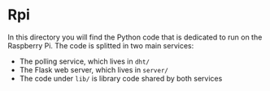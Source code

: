 # Rpi

In this directory you will find the Python code that is dedicated to run
on the Raspberry Pi. The code is splitted in two main services:

- The polling service, which lives in `dht/`
- The Flask web server, which lives in `server/`
- The code under `lib/` is library code shared by both services
